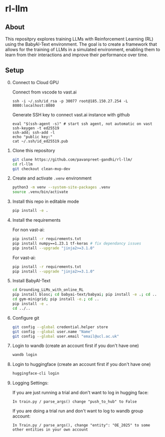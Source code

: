 # rl-llm

## About
This repositpry explores training LLMs with Reinforcement Learning (RL) using the BabyAI-Text environment. The goal is to create a framework that allows for the training of LLMs in a simulated environment, enabling them to learn from their interactions and improve their performance over time.

## Setup
0. Connect to Cloud GPU

    Connect from vscode to vast.ai
    ```
    ssh -i ~/.ssh/id_rsa -p 30077 root@185.150.27.254 -L 8080:localhost:8080
    ```

    Generate SSH key to connect vast.ai instance with github
    ```
    eval "$(ssh-agent -s)" # start ssh agent, not automatic on vast
    ssh-keygen -t ed25519
    ssh-add; ssh-add -l
    echo "public key:"
    cat ~/.ssh/id_ed25519.pub
    ```
    
1. Clone this repository
    ```bash
    git clone https://github.com/pavanpreet-gandhi/rl-llm/
    cd rl-llm
    git checkout clean-mvp-dev
    ```
2. Create and activate `.venv` environment
    ```bash
    python3 -m venv --system-site-packages .venv
    source .venv/bin/activate
    ```
3. Install this repo in editable mode
    ```bash
    pip install -e .
    ```
4. Install the requirements

    For non vast-ai:
    ```bash
    pip install -r requirements.txt
    pip install numpy==1.23.1 tf-keras # fix dependancy issues
    pip install --upgrade "jinja2>=3.1.0"
    ```

    For vast-ai:
    ```bash
    pip install -r requirements.txt
    pip install --upgrade "jinja2>=3.1.0"
    ```
5. Install BabyAI-Text
    ```bash
    cd Grounding_LLMs_with_online_RL
    pip install blosc; cd babyai-text/babyai; pip install -e .; cd ..
    cd gym-minigrid; pip install -e.; cd ..
    pip install -e .
    cd ../..
    ```
6. Configure git
    ```bash
    git config --global credential.helper store
    git config --global user.name "Name"
    git config --global user.email "email@ucl.ac.uk"
    ```
7. Login to wandb (create an account first if you don't have one)
    ```bash
    wandb login
    ```
8. Login to huggingface (create an account first if you don't have one)
    ```bash
    huggingface-cli login
    ```
9. Logging Settings:

    If you are just running a trial and don't want to log in hugging face:
    
    ```
    In train.py / parse_args() change "push_to_hub" to False
    ```
    If you are doing a trial run and don't want to log to wandb group account:
    ```
    In Train.py / parse_args(), change "entity": "OE_2025" to some other entities in your own account
    ```
    
